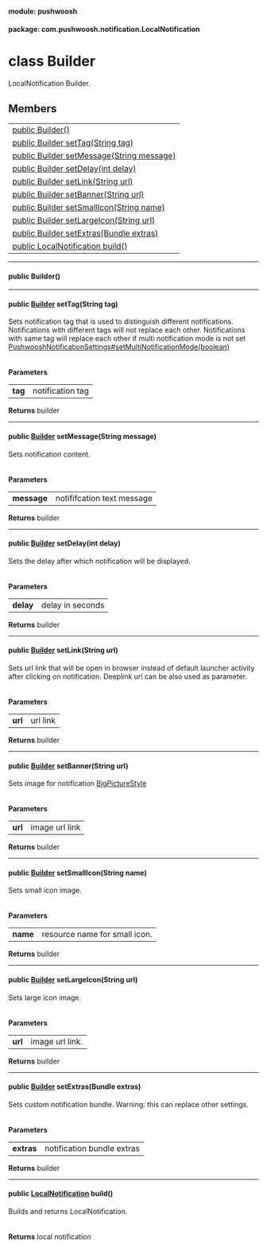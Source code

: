
#### module: pushwoosh  

#### package: com.pushwoosh.notification.LocalNotification  

# <a name="heading"></a>class Builder  
LocalNotification Builder. 
## Members  

<table>
	<tr>
		<td><a href="#1a5f15722515d5b1a0a4498558a6869fd1">public  Builder()</a></td>
	</tr>
	<tr>
		<td><a href="#1a71a5714aac5a4bf6547e4797368abc99">public Builder setTag(String tag)</a></td>
	</tr>
	<tr>
		<td><a href="#1a35df00f83b8387923f5e6f7035539515">public Builder setMessage(String message)</a></td>
	</tr>
	<tr>
		<td><a href="#1a464c00955cb02e740d26ed8f658546c0">public Builder setDelay(int delay)</a></td>
	</tr>
	<tr>
		<td><a href="#1a74c3fd383b3dda93344390a0a46d2a62">public Builder setLink(String url)</a></td>
	</tr>
	<tr>
		<td><a href="#1aea9c09484d64be40c5269ce6011892a0">public Builder setBanner(String url)</a></td>
	</tr>
	<tr>
		<td><a href="#1ab3f8f4998ab52f72454821ceb5f84d1e">public Builder setSmallIcon(String name)</a></td>
	</tr>
	<tr>
		<td><a href="#1a996522a78ba947300467f1eff7b57188">public Builder setLargeIcon(String url)</a></td>
	</tr>
	<tr>
		<td><a href="#1aabfb69ace19dbba950f0ccffaa007031">public Builder setExtras(Bundle extras)</a></td>
	</tr>
	<tr>
		<td><a href="#1ab88305361eac6bcd9b7d0afd730ea116">public LocalNotification build()</a></td>
	</tr>
</table>


----------  
  

#### <a name="1a5f15722515d5b1a0a4498558a6869fd1"></a>public  Builder()  


----------  
  

#### <a name="1a71a5714aac5a4bf6547e4797368abc99"></a>public <a href="#heading">Builder</a> setTag(String tag)  
Sets notification tag that is used to distinguish different notifications. Notifications with different tags will not replace each other. Notifications with same tag will replace each other if multi notification mode is not set <a href="../PushwooshNotificationSettings.md#1a77a3f66d5cd709ed0e2e57449d09acdb">PushwooshNotificationSettings#setMultiNotificationMode(boolean)</a><br/><br/><br/><strong>Parameters</strong><br/>
<table>
	<tr>
		<td><strong>tag</strong></td>
		<td>notification tag </td>
	</tr>
</table>
<strong>Returns</strong> builder 

----------  
  

#### <a name="1a35df00f83b8387923f5e6f7035539515"></a>public <a href="#heading">Builder</a> setMessage(String message)  
Sets notification content.<br/><br/><br/><strong>Parameters</strong><br/>
<table>
	<tr>
		<td><strong>message</strong></td>
		<td>notififcation text message </td>
	</tr>
</table>
<strong>Returns</strong> builder 

----------  
  

#### <a name="1a464c00955cb02e740d26ed8f658546c0"></a>public <a href="#heading">Builder</a> setDelay(int delay)  
Sets the delay after which notification will be displayed.<br/><br/><br/><strong>Parameters</strong><br/>
<table>
	<tr>
		<td><strong>delay</strong></td>
		<td>delay in seconds </td>
	</tr>
</table>
<strong>Returns</strong> builder 

----------  
  

#### <a name="1a74c3fd383b3dda93344390a0a46d2a62"></a>public <a href="#heading">Builder</a> setLink(String url)  
Sets url link that will be open in browser instead of default launcher activity after clicking on notification. Deeplink url can be also used as parameter.<br/><br/><br/><strong>Parameters</strong><br/>
<table>
	<tr>
		<td><strong>url</strong></td>
		<td>url link </td>
	</tr>
</table>
<strong>Returns</strong> builder 

----------  
  

#### <a name="1aea9c09484d64be40c5269ce6011892a0"></a>public <a href="#heading">Builder</a> setBanner(String url)  
Sets image for notification <a href="https://developer.android.com/reference/android/app/Notification.BigPictureStyle.html">BigPictureStyle</a><br/><br/><br/><strong>Parameters</strong><br/>
<table>
	<tr>
		<td><strong>url</strong></td>
		<td>image url link </td>
	</tr>
</table>
<strong>Returns</strong> builder 

----------  
  

#### <a name="1ab3f8f4998ab52f72454821ceb5f84d1e"></a>public <a href="#heading">Builder</a> setSmallIcon(String name)  
Sets small icon image.<br/><br/><br/><strong>Parameters</strong><br/>
<table>
	<tr>
		<td><strong>name</strong></td>
		<td>resource name for small icon. </td>
	</tr>
</table>
<strong>Returns</strong> builder 

----------  
  

#### <a name="1a996522a78ba947300467f1eff7b57188"></a>public <a href="#heading">Builder</a> setLargeIcon(String url)  
Sets large icon image.<br/><br/><br/><strong>Parameters</strong><br/>
<table>
	<tr>
		<td><strong>url</strong></td>
		<td>image url link. </td>
	</tr>
</table>
<strong>Returns</strong> builder 

----------  
  

#### <a name="1aabfb69ace19dbba950f0ccffaa007031"></a>public <a href="#heading">Builder</a> setExtras(Bundle extras)  
Sets custom notification bundle. Warning: this can replace other settings.<br/><br/><br/><strong>Parameters</strong><br/>
<table>
	<tr>
		<td><strong>extras</strong></td>
		<td>notification bundle extras </td>
	</tr>
</table>
<strong>Returns</strong> builder 

----------  
  

#### <a name="1ab88305361eac6bcd9b7d0afd730ea116"></a>public <a href="../LocalNotification.md">LocalNotification</a> build()  
Builds and returns LocalNotification.<br/><br/><br/><strong>Returns</strong> local notification 